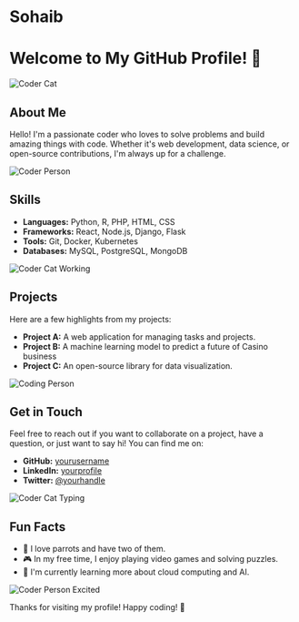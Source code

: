 # Sohaib
# Welcome to My GitHub Profile! 👋

![Coder Cat](https://media.giphy.com/media/JIX9t2j0ZTN9S/giphy.gif)

## About Me

Hello! I'm a passionate coder who loves to solve problems and build amazing things with code. Whether it's web development, data science, or open-source contributions, I'm always up for a challenge.

![Coder Person](https://media.giphy.com/media/13HgwGsXF0aiGY/giphy.gif)

## Skills

- **Languages:** Python, R, PHP, HTML, CSS
- **Frameworks:** React, Node.js, Django, Flask
- **Tools:** Git, Docker, Kubernetes
- **Databases:** MySQL, PostgreSQL, MongoDB

![Coder Cat Working](https://media.giphy.com/media/3o7aCTfyhYawdOXcFW/giphy.gif)

## Projects

Here are a few highlights from my projects:

- **Project A:** A web application for managing tasks and projects.
- **Project B:** A machine learning model to predict a future of Casino business
- **Project C:** An open-source library for data visualization.

![Coding Person](https://media.giphy.com/media/ZVik7pBtu9dNS/giphy.gif)

## Get in Touch

Feel free to reach out if you want to collaborate on a project, have a question, or just want to say hi! You can find me on:

- **GitHub:** [yourusername](https://github.com/sohaibraza33)
- **LinkedIn:** [yourprofile](https://linkedin.com/in/yourprofile)
- **Twitter:** [@yourhandle](https://twitter.com/yourhandle)

![Coder Cat Typing](https://media.giphy.com/media/13FrpeVH09Zrb2/giphy.gif)

## Fun Facts

- 🦜 I love parrots and have two of them.
- 🎮 In my free time, I enjoy playing video games and solving puzzles.
- 🌱 I'm currently learning more about cloud computing and AI.

![Coder Person Excited](https://media.giphy.com/media/l0MYt5jPR6QX5pnqM/giphy.gif)

Thanks for visiting my profile! Happy coding! 🚀

